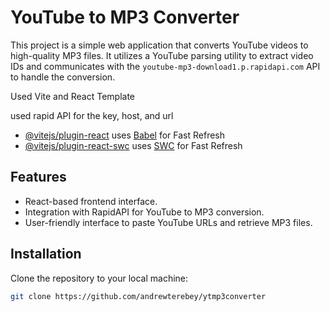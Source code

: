 # YouTube to MP3 Converter

This project is a simple web application that converts YouTube videos to high-quality MP3 files. It utilizes a YouTube parsing utility to extract video IDs and communicates with the `youtube-mp3-download1.p.rapidapi.com` API to handle the conversion.

Used Vite and React Template

used rapid API for the key, host, and url

- [@vitejs/plugin-react](https://github.com/vitejs/vite-plugin-react/blob/main/packages/plugin-react/README.md) uses [Babel](https://babeljs.io/) for Fast Refresh
- [@vitejs/plugin-react-swc](https://github.com/vitejs/vite-plugin-react-swc) uses [SWC](https://swc.rs/) for Fast Refresh

## Features

- React-based frontend interface.
- Integration with RapidAPI for YouTube to MP3 conversion.
- User-friendly interface to paste YouTube URLs and retrieve MP3 files.

## Installation

Clone the repository to your local machine:

```bash
git clone https://github.com/andrewterebey/ytmp3converter
